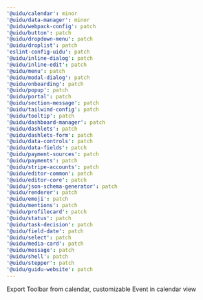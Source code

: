 ```yaml
---
'@uidu/calendar': minor
'@uidu/data-manager': minor
'@uidu/webpack-config': patch
'@uidu/button': patch
'@uidu/dropdown-menu': patch
'@uidu/droplist': patch
'eslint-config-uidu': patch
'@uidu/inline-dialog': patch
'@uidu/inline-edit': patch
'@uidu/menu': patch
'@uidu/modal-dialog': patch
'@uidu/onboarding': patch
'@uidu/popup': patch
'@uidu/portal': patch
'@uidu/section-message': patch
'@uidu/tailwind-config': patch
'@uidu/tooltip': patch
'@uidu/dashboard-manager': patch
'@uidu/dashlets': patch
'@uidu/dashlets-form': patch
'@uidu/data-controls': patch
'@uidu/data-fields': patch
'@uidu/payment-sources': patch
'@uidu/payments': patch
'@uidu/stripe-accounts': patch
'@uidu/editor-common': patch
'@uidu/editor-core': patch
'@uidu/json-schema-generator': patch
'@uidu/renderer': patch
'@uidu/emoji': patch
'@uidu/mentions': patch
'@uidu/profilecard': patch
'@uidu/status': patch
'@uidu/task-decision': patch
'@uidu/field-date': patch
'@uidu/select': patch
'@uidu/media-card': patch
'@uidu/message': patch
'@uidu/shell': patch
'@uidu/stepper': patch
'@uidu/guidu-website': patch
---
```


Export Toolbar from calendar, customizable Event in calendar view
